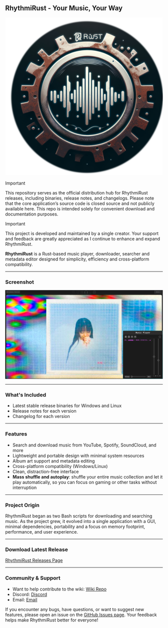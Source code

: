 ## RhythmiRust - Your Music, Your Way

![RhythmiRust Logo](icon.png)

> [!IMPORTANT]
> This repository serves as the official distribution hub for RhythmiRust releases, including binaries, release notes, and changelogs. Please note that the core application’s source code is closed source and not publicly available here. This repo is intended solely for convenient download and documentation purposes.

> [!IMPORTANT]
> This project is developed and maintained by a single creator. Your support and feedback are greatly appreciated as I continue to enhance and expand RhythmiRust.


**RhythmiRust** is a Rust-based music player, downloader, searcher and metadata editor designed for simplicity, efficiency and cross-platform compatibility.

---

### Screenshot
![RhythmiRust Screenshot](screenshot.png)

---

### What's Included
- Latest stable release binaries for Windows and Linux
- Release notes for each version
- Changelog for each version

---

### Features
- Search and download music from YouTube, Spotify, SoundCloud, and more
- Lightweight and portable design with minimal system resources
- Album art support and metadata editing
- Cross-platform compatibility (Windows/Linux)
- Clean, distraction-free interface
- **Mass shuffle and autoplay**: shuffle your entire music collection and let it play automatically, so you can focus on gaming or other tasks without interruption

---

### Project Origin
RhythmiRust began as two Bash scripts for downloading and searching music. As the project grew, it evolved into a single application with a GUI, minimal dependencies, portability and a focus on memory footprint, performance, and user experience.

---

### Download Latest Release
[RhythmiRust Releases Page](https://github.com/UnknownSuperficialNight/RhythmiRust/releases/latest)

---

### Community & Support
- Want to help contribute to the wiki: [Wiki Repo](https://github.com/UnknownSuperficialNight/RhythmiRust-Wiki)
- Discord: [Discord](https://discord.gg/zDm4kb2GdK)
- Email: [Email](mailto:unknownsuperficialnight.skylight770@simplelogin.fr)

If you encounter any bugs, have questions, or want to suggest new features, please open an issue on the [GitHub Issues page](https://github.com/UnknownSuperficialNight/RhythmiRust/issues). Your feedback helps make RhythmiRust better for everyone!
